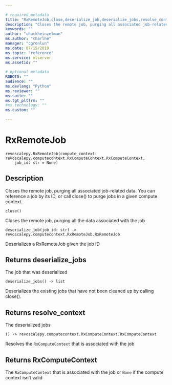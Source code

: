 ```yaml
--- 
 
# required metadata 
title: "RxRemoteJob,close,deserialize_job,deserialize_jobs,resolve_context: Closes a remote job (revoscalepy)" 
description: "Closes the remote job, purging all associated job-related data. You can reference a job by its ID, or call close() to purge jobs in a given compute context." 
keywords: "" 
author: "chuckheinzelman"
ms.author: "charlhe" 
manager: "cgronlun" 
ms.date: 07/15/2019
ms.topic: "reference" 
ms.service: mlserver
ms.assetid: "" 
 
# optional metadata 
ROBOTS: "" 
audience: "" 
ms.devlang: "Python" 
ms.reviewer: "" 
ms.suite: "" 
ms.tgt_pltfrm: "" 
#ms.technology: "" 
ms.custom: "" 
 
---
```


# RxRemoteJob


 



```
revoscalepy.RxRemoteJob(compute_context: revoscalepy.computecontext.RxComputeContext.RxComputeContext,
    job_id: str = None)
```





## Description

Closes the remote job, purging all associated job-related data. You can reference
a job by its ID, or call close() to purge jobs in a given compute context.



```
close()
```




Closes the remote job, purging all the data associated with the job



```
deserialize_job(job_id: str) -> revoscalepy.computecontext.RxRemoteJob.RxRemoteJob
```




Deserializes a RxRemoteJob given the job ID

 
## Returns deserialize_jobs

The job that was deserialized



```
deserialize_jobs() -> list
```




Deserializes the existing jobs that have not been cleaned up by calling close().


## Returns resolve_context

The deserialized jobs



```
() -> revoscalepy.computecontext.RxComputeContext.RxComputeContext
```




Resolves the `RxComputeContext` that is associated with the job


## Returns RxComputeContext

The `RxComputeContext` that is associated with the job or `None` if the compute context isn’t valid
